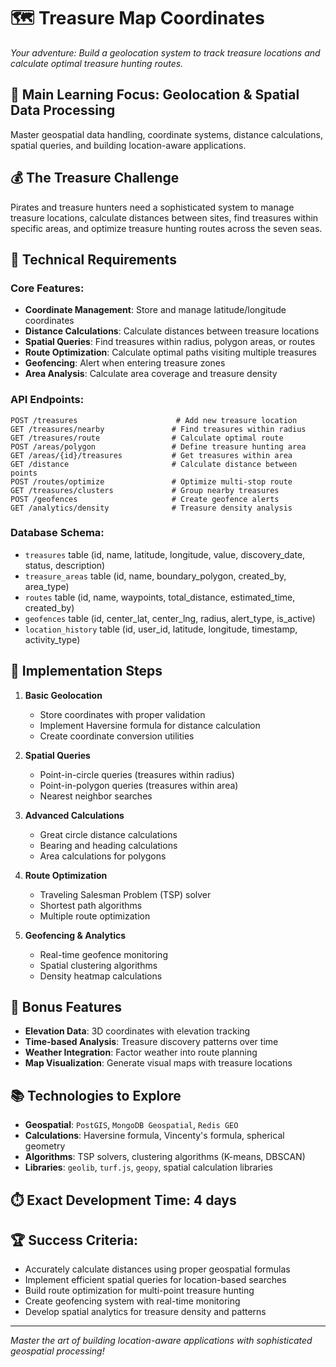 # 🗺️ **Treasure Map Coordinates**

*Your adventure: Build a geolocation system to track treasure locations and calculate optimal treasure hunting routes.*

## 🎯 **Main Learning Focus: Geolocation & Spatial Data Processing**
Master geospatial data handling, coordinate systems, distance calculations, spatial queries, and building location-aware applications.

## 💰 The Treasure Challenge

Pirates and treasure hunters need a sophisticated system to manage treasure locations, calculate distances between sites, find treasures within specific areas, and optimize treasure hunting routes across the seven seas.

## 🔧 Technical Requirements

### **Core Features:**
- **Coordinate Management**: Store and manage latitude/longitude coordinates
- **Distance Calculations**: Calculate distances between treasure locations
- **Spatial Queries**: Find treasures within radius, polygon areas, or routes
- **Route Optimization**: Calculate optimal paths visiting multiple treasures
- **Geofencing**: Alert when entering treasure zones
- **Area Analysis**: Calculate area coverage and treasure density

### **API Endpoints:**
```
POST /treasures                      # Add new treasure location
GET /treasures/nearby               # Find treasures within radius
GET /treasures/route                # Calculate optimal route
POST /areas/polygon                 # Define treasure hunting area
GET /areas/{id}/treasures           # Get treasures within area
GET /distance                       # Calculate distance between points
POST /routes/optimize               # Optimize multi-stop route
GET /treasures/clusters             # Group nearby treasures
POST /geofences                     # Create geofence alerts
GET /analytics/density              # Treasure density analysis
```

### **Database Schema:**
- `treasures` table (id, name, latitude, longitude, value, discovery_date, status, description)
- `treasure_areas` table (id, name, boundary_polygon, created_by, area_type)
- `routes` table (id, name, waypoints, total_distance, estimated_time, created_by)
- `geofences` table (id, center_lat, center_lng, radius, alert_type, is_active)
- `location_history` table (id, user_id, latitude, longitude, timestamp, activity_type)

## 🚀 Implementation Steps

1. **Basic Geolocation**
   - Store coordinates with proper validation
   - Implement Haversine formula for distance calculation
   - Create coordinate conversion utilities

2. **Spatial Queries**
   - Point-in-circle queries (treasures within radius)
   - Point-in-polygon queries (treasures within area)
   - Nearest neighbor searches

3. **Advanced Calculations**
   - Great circle distance calculations
   - Bearing and heading calculations
   - Area calculations for polygons

4. **Route Optimization**
   - Traveling Salesman Problem (TSP) solver
   - Shortest path algorithms
   - Multiple route optimization

5. **Geofencing & Analytics**
   - Real-time geofence monitoring
   - Spatial clustering algorithms
   - Density heatmap calculations

## 🎁 Bonus Features
- **Elevation Data**: 3D coordinates with elevation tracking
- **Time-based Analysis**: Treasure discovery patterns over time
- **Weather Integration**: Factor weather into route planning
- **Map Visualization**: Generate visual maps with treasure locations

## 📚 Technologies to Explore
- **Geospatial**: `PostGIS`, `MongoDB Geospatial`, `Redis GEO`
- **Calculations**: Haversine formula, Vincenty's formula, spherical geometry
- **Algorithms**: TSP solvers, clustering algorithms (K-means, DBSCAN)
- **Libraries**: `geolib`, `turf.js`, `geopy`, spatial calculation libraries

## ⏱️ **Exact Development Time: 4 days**

## 🏆 **Success Criteria:**
- Accurately calculate distances using proper geospatial formulas
- Implement efficient spatial queries for location-based searches
- Build route optimization for multi-point treasure hunting
- Create geofencing system with real-time monitoring
- Develop spatial analytics for treasure density and patterns

---
*Master the art of building location-aware applications with sophisticated geospatial processing!* 
